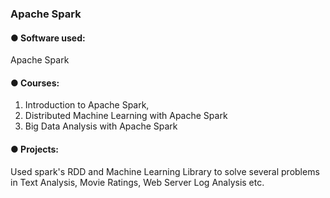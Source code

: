


### Apache Spark


#### ● Software used: 
Apache Spark

#### ● Courses:  
 1. Introduction to Apache Spark,  
 2.  Distributed Machine Learning with Apache Spark  
 3.  Big Data Analysis with Apache Spark

#### ● Projects:
Used spark's RDD and Machine Learning Library to solve several problems in Text Analysis, Movie Ratings, Web Server Log Analysis etc.
